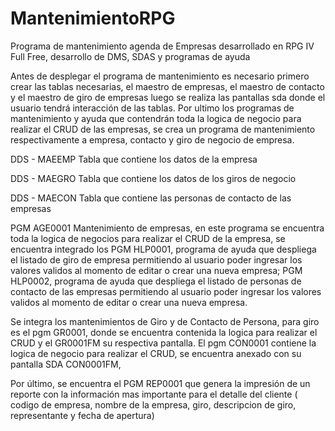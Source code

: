 # MantenimientoRPG
Programa de mantenimiento agenda de Empresas desarrollado en RPG IV Full Free, desarrollo de DMS, SDAS y programas de ayuda

Antes de desplegar el programa de mantenimiento es necesario primero crear las tablas necesarias, el maestro de empresas, el maestro de contacto y el maestro de giro de empresas
luego se realiza las pantallas sda donde el usuario tendrá interacción de las tablas. Por ultimo los programas de mantenimiento y ayuda que contendrán toda la logica de negocio para realizar el CRUD de las empresas,
se crea un programa de mantenimiento respectivamente a empresa, contacto y giro de negocio de empresa.

DDS - MAEEMP 
Tabla que contiene los datos de la empresa

DDS - MAEGRO
Tabla que contiene los datos de los giros de negocio 

DDS - MAECON
Tabla que contiene las personas de contacto de las empresas

PGM AGE0001
Mantenimiento de empresas, en este programa se encuentra toda la logica de negocios para realizar el CRUD de la empresa, se encuentra integrado los PGM HLP0001, programa de ayuda que despliega el listado de giro de empresa permitiendo al usuario poder ingresar los valores validos al momento de editar o crear una nueva empresa; PGM HLP0002, programa de ayuda que despliega el listado de personas de contacto de las empresas permitiendo al usuario poder ingresar los valores validos al momento de editar o crear una nueva empresa.

Se integra los mantenimientos de Giro y de Contacto de Persona, para giro es el pgm GR0001, donde se encuentra contenida la logica para realizar el CRUD y el GR0001FM su respectiva pantalla.
El pgm CON0001 contiene la logica de negocio para realizar el CRUD, se encuentra anexado con su pantalla SDA CON0001FM,

Por último, se encuentra el PGM REP0001 que genera la impresión de un reporte con la información mas importante para el detalle del cliente ( codigo de empresa, nombre de la empresa,
giro, descripcion de giro, representante y fecha de apertura)

